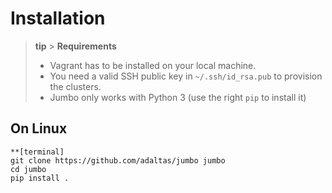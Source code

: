 # Installation

> **tip** > **Requirements**
>
> - Vagrant has to be installed on your local machine.
> - You need a valid SSH public key in `~/.ssh/id_rsa.pub` to provision the clusters.
> - Jumbo only works with Python 3 (use the right `pip` to install it)

## On Linux

```shell
**[terminal]
git clone https://github.com/adaltas/jumbo jumbo
cd jumbo
pip install .
```
